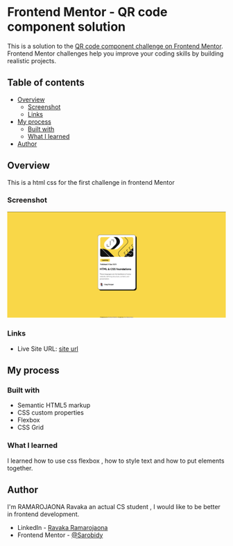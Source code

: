 # Frontend Mentor - QR code component solution

This is a solution to the [QR code component challenge on Frontend Mentor](https://www.frontendmentor.io/challenges/qr-code-component-iux_sIO_H). Frontend Mentor challenges help you improve your coding skills by building realistic projects. 

## Table of contents

- [Overview](#overview)
  - [Screenshot](#screenshot)
  - [Links](#links)
- [My process](#my-process)
  - [Built with](#built-with)
  - [What I learned](#what-i-learned)
- [Author](#author)


## Overview
This is a html css for the first challenge in frontend Mentor

### Screenshot

![screen](./capture.png)

### Links

- Live Site URL: [site url](https://bog-preview-rama.netlify.app//)

## My process

### Built with

- Semantic HTML5 markup
- CSS custom properties
- Flexbox
- CSS Grid

### What I learned

I learned how to use css flexbox , how to style text and how to put elements together.




## Author

  I'm RAMAROJAONA Ravaka an actual CS student , I would like to be better in frontend development.

- LinkedIn - [Ravaka Ramarojaona](https://www.linkedin.com/in/ravaka-ramarojaona-145355249/)
- Frontend Mentor - [@Sarobidy](https://www.frontendmentor.io/profile/ravaka5)

